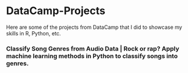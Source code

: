 # DataCamp-Projects
Here are some of the projects from DataCamp that I did to showcase my skills in R, Python, etc.
### Classify Song Genres from Audio Data | Rock or rap? Apply machine learning methods in Python to classify songs into genres.
